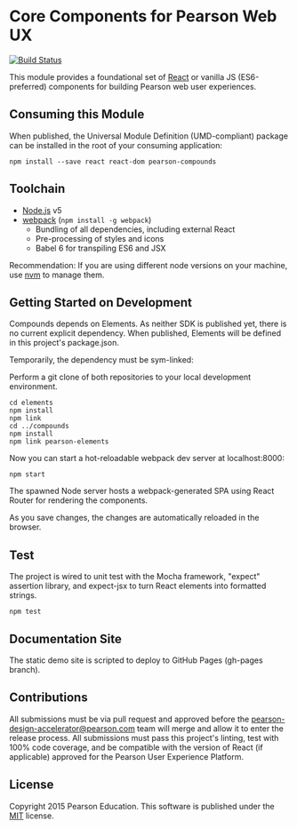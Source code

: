 # Core Components for Pearson Web UX 
[![Build Status](https://travis-ci.org/Pearson-Higher-Ed/compounds.svg?branch=v0)](https://travis-ci.org/Pearson-Higher-Ed/compounds)

This module provides a foundational set of [React](http://facebook.github.io/react) or vanilla JS (ES6-preferred) 
components for building Pearson web user experiences.

## Consuming this Module

When published, the Universal Module Definition (UMD-compliant) package can be installed in the root of your consuming 
application:

    npm install --save react react-dom pearson-compounds
    
## Toolchain

- [Node.js](http://nodejs.org) v5
- [webpack](https://webpack.github.io/) (`npm install -g webpack`)
    - Bundling of all dependencies, including external React
    - Pre-processing of styles and icons
    - Babel 6 for transpiling ES6 and JSX

Recommendation: If you are using different node versions on your machine, use [nvm](https://github.com/creationix/nvm) 
to manage them.

## Getting Started on Development

Compounds depends on Elements. As neither SDK is published yet, there is no current explicit dependency. When published,
Elements will be defined in this project's package.json.

Temporarily, the dependency must be sym-linked:

Perform a git clone of both repositories to your local development environment.

    cd elements
    npm install
    npm link
    cd ../compounds
    npm install
    npm link pearson-elements
    
Now you can start a hot-reloadable webpack dev server at localhost:8000:

    npm start
    
The spawned Node server hosts a webpack-generated SPA using React Router for rendering the components.

As you save changes, the changes are automatically reloaded in the browser.

## Test

The project is wired to unit test with the Mocha framework, "expect" assertion library, and expect-jsx to turn React 
elements into formatted strings.

    npm test
    
## Documentation Site

The static demo site is scripted to deploy to GitHub Pages (gh-pages branch).

## Contributions

All submissions must be via pull request and approved before the pearson-design-accelerator@pearson.com team will merge 
and allow it to enter the release process. All submissions must pass this project's linting, test with 100% code coverage, 
and be compatible with the version of React (if applicable) approved for the Pearson User Experience Platform.

## License

Copyright 2015 Pearson Education. This software is published under the [MIT](LICENSE) license.
